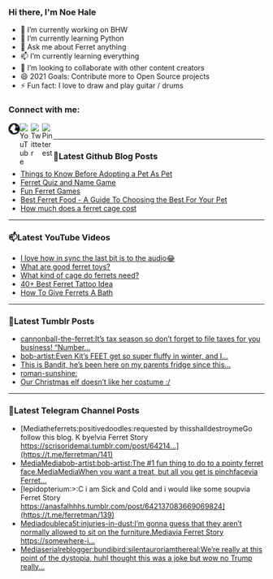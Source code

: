 ### Hi there, I'm Noe Hale

- 🔭 I’m currently working on BHW
- 🌱 I’m currently learning Python
- 💬 Ask me about Ferret anything
- 📫 I’m currently learning everything
- 🔭 I’m looking to collaborate with other content creators
- 😄 2021 Goals: Contribute more to Open Source projects
- ⚡ Fun fact: I love to draw and play guitar / drums

### Connect with me:

[<img align="left" alt="ferretvoice.com" width="22px" src="https://raw.githubusercontent.com/iconic/open-iconic/master/svg/globe.svg" />](https://ferretvoice.com)
[<img align="left" alt="YouTube" width="22px" src="https://cdn.jsdelivr.net/npm/simple-icons@v3/icons/youtube.svg" />](https://www.youtube.com/channel/UCk665XTfaMLVwFVWUmgnDiw)
[<img align="left" alt="Twitter" width="22px" src="https://cdn.jsdelivr.net/npm/simple-icons@v3/icons/twitter.svg" />](https://twitter.com/voiceferret)
[<img align="left" alt="Pinterest" width="22px" src="https://cdn.jsdelivr.net/npm/simple-icons@v3/icons/pinterest.svg" />](https://www.pinterest.com/voiceferret/)

<br />

---
### 🔭Latest Github Blog Posts
<!-- GITHUB:START -->
- [Things to Know Before Adopting a Pet As Pet](http://noehale.github.io/things-to-know-before-adopting-a-pet-as-pet/)
- [Ferret Quiz and Name Game](http://noehale.github.io/ferret-quiz/)
- [Fun Ferret Games](http://noehale.github.io/fun-ferret-games/)
- [Best Ferret Food - A Guide To Choosing the Best For Your Pet](http://noehale.github.io/best-ferret-food/)
- [How much does a ferret cage cost](http://noehale.github.io/how-much-does-a-ferret-cage-cost/)
<!-- GITHUB:END -->
---
### 📫Latest YouTube Videos

<!-- YOUTUBE:START -->
- [I love how in sync the last bit is to the audio😂](https://www.youtube.com/watch?v=WHBeGHwSlGY)
- [What are good ferret toys?](https://www.youtube.com/watch?v=tPxRilBzc0s)
- [What kind of cage do ferrets need?](https://www.youtube.com/watch?v=xzz6hC3sR5A)
- [40+ Best Ferret Tattoo Idea](https://www.youtube.com/watch?v=KIKqduR6Xcs)
- [How To Give Ferrets A Bath](https://www.youtube.com/watch?v=A0nwywkhTSg)
<!-- YOUTUBE:END -->

---
### 📝Latest Tumblr Posts

<!-- TUMBLR:START -->
- [cannonball-the-ferret:It’s tax season so don’t forget to file taxes for you business! “Number...](https://come-forth-into-the-light.tumblr.com/post/642140905334259712)
- [bob-artist:Even Kit’s FEET get so super fluffy in winter, and I...](https://come-forth-into-the-light.tumblr.com/post/642118229818507264)
- [This is Bandit, he’s been here on my parents fridge since this...](https://come-forth-into-the-light.tumblr.com/post/642095596455493632)
- [roman-sunshine:](https://come-forth-into-the-light.tumblr.com/post/642050303610535936)
- [Our Christmas elf doesn’t like her costume :/](https://come-forth-into-the-light.tumblr.com/post/642027631669362688)
<!-- TUMBLR:END -->
---
### 📝Latest Telegram Channel Posts

<!-- TELEGRAM:START -->
- [Mediatheferrets:positivedoodles:requested by thisshalldestroymeGo follow this blog. K bye!via Ferret Story https://scrisoridemai.tumblr.com/post/64214...](https://t.me/ferretman/141)
- [MediaMediabob-artist:bob-artist:The #1 fun thing to do to a pointy ferret face.MediaMediaWhen you want a treat, but all you get is pinchfacevia Ferret...](https://t.me/ferretman/140)
- [lepidopterium:>:C i am Sick and Cold and i would like some soupvia Ferret Story https://anasfalhhhs.tumblr.com/post/642137083669069824](https://t.me/ferretman/139)
- [Mediadoubleca5t:injuries-in-dust:I’m gonna guess that they aren’t normally allowed to sit on the furniture.Mediavia Ferret Story https://somewhere-i...](https://t.me/ferretman/138)
- [Mediaserialreblogger:bundibird:silentauroriamthereal:We’re really at this point of the dystopia, huhI thought this was a joke but wow no Trump really...](https://t.me/ferretman/137)
<!-- TELEGRAM:END -->
